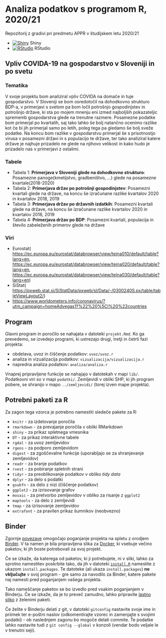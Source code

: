 # Analiza podatkov s programom R, 2020/21

Repozitorij z gradivi pri predmetu APPR v študijskem letu 2020/21

* [![Shiny](http://mybinder.org/badge.svg)](http://mybinder.org/v2/gh/juresternad/APPR-2020-21/master?urlpath=shiny/APPR-2020-21/projekt.Rmd) Shiny
* [![RStudio](http://mybinder.org/badge.svg)](http://mybinder.org/v2/gh/juresternad/APPR-2020-21/master?urlpath=rstudio) RStudio

## Vpliv COVIDA-19 na gospodarstvo v Sloveniji in po svetu

### Tematika

V svoje projektu bom analiziral vpliv COVIDA na domače in tuje gospodarstvo. V Sloveniji se bom osredotočil na dohodkovno strukturo BDP-a, v primerjavi s svetom pa bom ločil potrošnjo gospodinjstev in potrošnjo države, ki sta po mojem mnenju eni izmed najboljših pokazateljic sprememb gospodarstva glede na trenutne razmere. Posamezne podatke bom primerjal po kvartalih, saj tako lahko še bolj natančno ocenimo razlike kot če bi jih primerjal samo po letih, poleg tega pa gledamo še bolj sveže podatke. Na koncu bom razlike v gospodarstvu primerjal še s prisotnostjo virusa v posamezni državi in s populacijo te države, ter tako analiziral katere države je najhuje prizadelo ne glede na njihovo velikost in kako hudo je prizadelo nas v primerjavi z ostalimi.

### Tabele

- Tabela 1: **Primerjava v Sloveniji glede na dohodkovno strukturo**: Posamezne panoge(kmetijstvo, gradbeništvo, ...) glede na posamezne kvartale(2018-2020)  
- Tabela 2: **Primerjava držav po potrošnji gospodinjstev**:  Posamezni kvartali glede na države, na koncu še izračunane razlike kvartalov 2020 in kvartalov 2018, 2019
- Tabela 3: **Primerjava držav po državnih izdatkih**:  Posamezni kvartali glede na države, na koncu še izračunane razlike kvartalov 2020 in kvartalov 2018, 2019
- Tabela 4: **Primerjava držav po BDP**:  Posamezni kvartali, populacija in število zabeleženih primerov glede na države 

### Viri

- Eurostat( https://ec.europa.eu/eurostat/databrowser/view/teina010/default/table?lang=en, https://ec.europa.eu/eurostat/databrowser/view/teina020/default/table?lang=en, https://ec.europa.eu/eurostat/databrowser/view/teina030/default/table?lang=en)
- SiStat( https://pxweb.stat.si/SiStatData/pxweb/sl/Data/-/0300240S.px/table/tableViewLayout2/)
- https://www.worldometers.info/coronavirus/?utm_campaign=homeAdvegas1?%22%20%5Cl%20%22countries

## Program

Glavni program in poročilo se nahajata v datoteki `projekt.Rmd`.
Ko ga prevedemo, se izvedejo programi, ki ustrezajo drugi, tretji in četrti fazi projekta:

* obdelava, uvoz in čiščenje podatkov: `uvoz/uvoz.r`
* analiza in vizualizacija podatkov: `vizualizacija/vizualizacija.r`
* napredna analiza podatkov: `analiza/analiza.r`

Vnaprej pripravljene funkcije se nahajajo v datotekah v mapi `lib/`.
Podatkovni viri so v mapi `podatki/`.
Zemljevidi v obliki SHP, ki jih program pobere,
se shranijo v mapo `../zemljevidi/` (torej izven mape projekta).

## Potrebni paketi za R

Za zagon tega vzorca je potrebno namestiti sledeče pakete za R:

* `knitr` - za izdelovanje poročila
* `rmarkdown` - za prevajanje poročila v obliki RMarkdown
* `shiny` - za prikaz spletnega vmesnika
* `DT` - za prikaz interaktivne tabele
* `rgdal` - za uvoz zemljevidov
* `rgeos` - za podporo zemljevidom
* `digest` - za zgoščevalne funkcije (uporabljajo se za shranjevanje zemljevidov)
* `readr` - za branje podatkov
* `rvest` - za pobiranje spletnih strani
* `tidyr` - za preoblikovanje podatkov v obliko *tidy data*
* `dplyr` - za delo s podatki
* `gsubfn` - za delo z nizi (čiščenje podatkov)
* `ggplot2` - za izrisovanje grafov
* `mosaic` - za pretvorbo zemljevidov v obliko za risanje z `ggplot2`
* `maptools` - za delo z zemljevidi
* `tmap` - za izrisovanje zemljevidov
* `extrafont` - za pravilen prikaz šumnikov (neobvezno)

## Binder

Zgornje [povezave](#analiza-podatkov-s-programom-r-202021)
omogočajo poganjanje projekta na spletu z orodjem [Binder](https://mybinder.org/).
V ta namen je bila pripravljena slika za [Docker](https://www.docker.com/),
ki vsebuje večino paketov, ki jih boste potrebovali za svoj projekt.

Če se izkaže, da katerega od paketov, ki ji potrebujete, ni v sliki,
lahko za sprotno namestitev poskrbite tako,
da jih v datoteki [`install.R`](install.R) namestite z ukazom `install.packages`.
Te datoteke (ali ukaza `install.packages`) **ne vključujte** v svoj program -
gre samo za navodilo za Binder, katere pakete naj namesti pred poganjanjem vašega projekta.

Tako nameščanje paketov se bo izvedlo pred vsakim poganjanjem v Binderju.
Če se izkaže, da je to preveč zamudno,
lahko pripravite [lastno sliko](https://github.com/jaanos/APPR-docker) z želenimi paketi.

Če želite v Binderju delati z git,
v datoteki `gitconfig` nastavite svoje ime in priimek ter e-poštni naslov
(odkomentirajte vzorec in zamenjajte s svojimi podatki) -
ob naslednjem zagonu bo mogoče delati commite.
Te podatke lahko nastavite tudi z `git config --global` v konzoli
(vendar bodo veljale le v trenutni seji).
